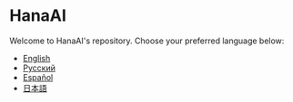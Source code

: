 # HanaAI

Welcome to HanaAI's repository. Choose your preferred language below:

- [English](README.en.md)
- [Русский](README.ru.md)
- [Español](README.es.md)
- [日本語](README.ja.md)